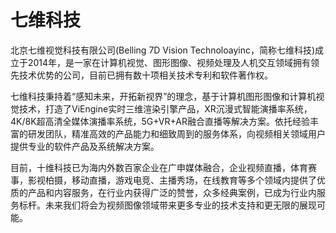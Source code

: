 # 七维科技

北京七维视觉科技有限公司(Belling 7D Vision Technoloayinc，简称七维科技)成立于2014年，是一家在计算机视觉、图形图像、视频处理及人机交互领域拥有领先技术优势的公司，目前已拥有数十项相关技术专利和软件著作权。

七维科技秉持着“感知未来，开拓新视界”的理念，基于计算机图形图像和计算机视觉技术，打造了ViEngine实时三维渲染引擎产品，XR沉漫式智能演播率系统，4K/8K超高清全媒体演播率系统，5G+VR+AR融合直播等解决方案。依托经验丰富的研发团队，精准高效的产品能力和细致周到的服务体系，向视频相关领域用户提供专业的软件产品及系统解决方案。

目前，十维科技已为海内外数百家企业在广申媒体融合，企业视频直播，体育赛事，影视柏摄，移动直播，游戏电竞、主播秀场，在线教育等多个领域内提供了优质的产品和内容服务，在行业内获得广泛的赞誉，众多经典案例，已成为行业内服务标杆。未来我们将会为视频图像领域带来更多专业的技术支持和更无限的展现可能。
